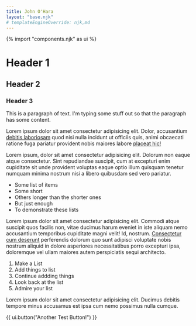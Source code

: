 ```yaml
---
title: John O'Hara
layout: "base.njk"
# templateEngineOverride: njk,md
---
```


{% import "components.njk" as ui %}

# Header 1

## Header 2

### Header 3

This is a paragraph of text. I'm typing some stuff out so that the paragraph has some content.

Lorem ipsum dolor sit amet consectetur adipisicing elit. Dolor, accusantium [debitis laboriosam]() quod nisi nulla incidunt ut officiis quis, animi obcaecati ratione fuga pariatur provident nobis maiores labore [placeat hic!]()

Lorem ipsum, dolor sit amet consectetur adipisicing elit. Dolorum non eaque atque consectetur. Sint repudiandae suscipit, cum at excepturi enim cupiditate sit unde provident voluptas eaque optio illum quisquam tenetur numquam minima nostrum nisi a libero quibusdam sed vero pariatur.

- Some list of items
- Some short
- Others longer than the shorter ones
- But just enough
- To demonstrate these lists

Lorem ipsum dolor sit amet consectetur adipisicing elit. Commodi atque suscipit quos facilis non, vitae ducimus harum eveniet in iste aliquam nemo accusantium temporibus cupiditate magni velit! Id, nostrum. [Consectetur cum deserunt]() perferendis dolorum quo sunt adipisci voluptate nobis nostrum aliquid in dolore asperiores necessitatibus porro excepturi ipsa, doloremque vel ullam maiores autem perspiciatis sequi architecto. 

1. Make a List
2. Add things to list
3. Continue addding things
4. Look back at the list
5. Admire your list

Lorem ipsum dolor sit amet consectetur adipisicing elit. Ducimus debitis tempore minus accusamus est ipsa cum nemo possimus nulla cumque.


{{ ui.button("Another Test Button!") }}